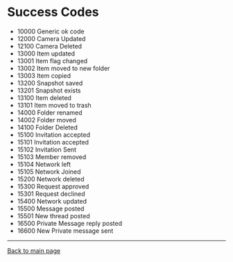 # Success Codes

* 10000 Generic ok code
* 12000 Camera Updated
* 12100 Camera Deleted
* 13000 Item updated
* 13001 Item flag changed
* 13002 Item moved to new folder
* 13003 Item copied
* 13200 Snapshot saved
* 13201 Snapshot exists
* 13100 Item deleted
* 13101 Item moved to trash
* 14000 Folder renamed
* 14002 Folder moved
* 14100 Folder Deleted
* 15100 Invitation accepted
* 15101 Invitation accepted
* 15102 Invitation Sent
* 15103 Member removed
* 15104 Network left
* 15105 Network Joined
* 15200 Network deleted
* 15300 Request approved
* 15301 Request declined
* 15400 Network updated
* 15500 Message posted
* 15501 New thread posted
* 16500 Private Message reply posted
* 16600 New Private message sent



******************

[Back to main page](../README.md)

